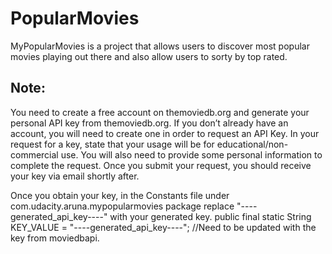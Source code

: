 # PopularMovies
MyPopularMovies is a project that allows users to discover most popular movies playing out there and also allow users to sorty by top rated.


Note:
------
You need to create a free account on themoviedb.org and generate your personal API key from themoviedb.org. If you don’t already have an
account, you will need to create one in order to request an API Key. In your request for a key, state that your usage will be for 
educational/non-commercial use. You will also need to provide some personal information to complete the request. Once you submit your 
request, you should receive your key via email shortly after.

Once you obtain your key, in the Constants file under com.udacity.aruna.mypopularmovies package replace "----generated_api_key----" with 
your generated key.
public final static String KEY_VALUE = "----generated_api_key----"; //Need to be updated with the key from moviedbapi.


